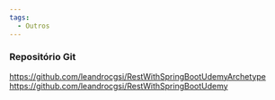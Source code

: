 ```yaml
---
tags:
  - Outros
---
```


### Repositório Git

https://github.com/leandrocgsi/RestWithSpringBootUdemyArchetype
https://github.com/leandrocgsi/RestWithSpringBootUdemy